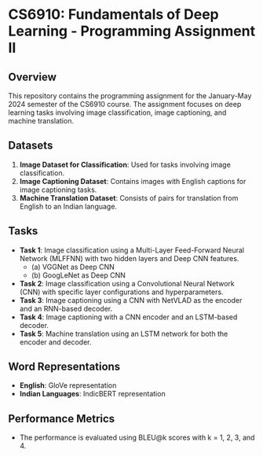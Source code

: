 # CS6910: Fundamentals of Deep Learning - Programming Assignment II

## Overview
This repository contains the programming assignment for the January-May 2024 semester of the CS6910 course. The assignment focuses on deep learning tasks involving image classification, image captioning, and machine translation.

## Datasets
1. **Image Dataset for Classification**: Used for tasks involving image classification.
2. **Image Captioning Dataset**: Contains images with English captions for image captioning tasks.
3. **Machine Translation Dataset**: Consists of pairs for translation from English to an Indian language.

## Tasks
- **Task 1**: Image classification using a Multi-Layer Feed-Forward Neural Network (MLFFNN) with two hidden layers and Deep CNN features.
  - (a) VGGNet as Deep CNN
  - (b) GoogLeNet as Deep CNN
- **Task 2**: Image classification using a Convolutional Neural Network (CNN) with specific layer configurations and hyperparameters.
- **Task 3**: Image captioning using a CNN with NetVLAD as the encoder and an RNN-based decoder.
- **Task 4**: Image captioning with a CNN encoder and an LSTM-based decoder.
- **Task 5**: Machine translation using an LSTM network for both the encoder and decoder.

## Word Representations
- **English**: GloVe representation
- **Indian Languages**: IndicBERT representation

## Performance Metrics
- The performance is evaluated using BLEU@k scores with k = 1, 2, 3, and 4.

